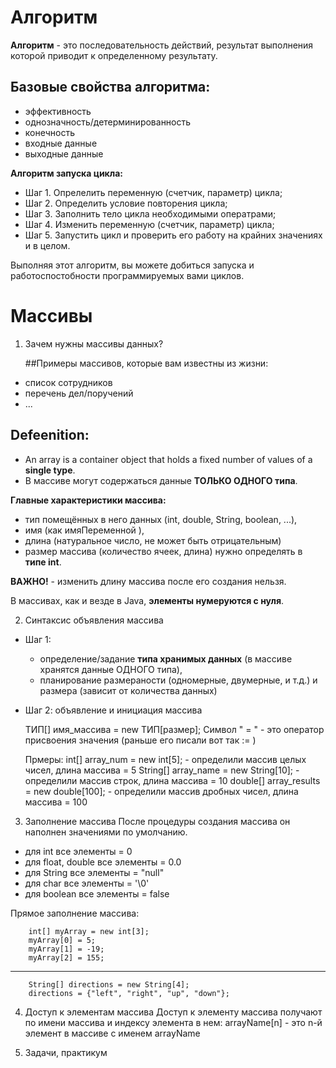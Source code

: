 # Алгоритм

**Алгоритм** - это последовательность действий,
  результат выполнения которой приводит к определенному результату.

## Базовые свойства алгоритма:
- эффективность
- однозначность/детерминированность 
- конечность
- входные данные
- выходные данные

**Алгоритм запуска цикла:**
* Шаг 1. Опрелелить переменную (счетчик, параметр) цикла;
* Шаг 2. Определить условие повторения цикла;
* Шаг 3. Заполнить тело цикла необходимыми оператрами;
* Шаг 4. Изменить переменную (счетчик, параметр) цикла;
* Шаг 5. Запустить цикл и проверить его работу на крайних значениях и в целом.

Выполняя этот алгоритм, вы можете добиться запуска и работоспостобности программируемых вами циклов.

# Массивы
1. Зачем нужны массивы данных?

   ##Примеры массивов, которые вам известны из жизни:
- список сотрудников
- перечень дел/поручений
- ...

## Defeenition:
* An array is a container object that holds a fixed number of values of a **single type**.
* В массиве могут содержаться данные **ТОЛЬКО ОДНОГО типа**.

**Главные характеристики массива:**
- тип помещённых в него данных (int, double, String, boolean, ...),
- имя (как имяПеременной ),
- длина (натуральное число, не может быть отрицательным)
- размер массива (количество ячеек, длина) нужно определять в **типе int**.

**ВАЖНО!** - изменить длину массива после его создания нельзя.

В массивах, как и везде в Java, **элементы нумеруются с нуля**.

2. Синтаксис объявления массива
- Шаг 1:
    - определение/задание **типа хранимых данных** (в массиве хранятся данные ОДНОГО типа),
    - планирование размераности (одномерные, двумерные, и т.д.) и размера (зависит от количества данных)
- Шаг 2: объявление и инициация массива

  ТИП[] имя_массива = new ТИП[размер];
  Символ " = " - это оператор присвоения значения (раньше его писали вот так := )

  Прмеры:
  int[] array_num = new int[5]; - определили массив целых чисел, длина массива = 5
  String[] array_name = new String[10]; - определили массив строк, длина массива = 10
  double[] array_results = new double[100]; - определили массив дробных чисел, длина массива = 100

3. Заполнение массива
 После процедуры создания массива он наполнен значениями по умолчанию.
- для int все элементы = 0
- для float, double все элементы = 0.0
- для String все элементы = "null"
- для char все элементы = '\0'
- для boolean все элементы = false

Прямое заполнение массива:

		int[] myArray = new int[3]; 
		myArray[0] = 5;
		myArray[1] = -19;
		myArray[2] = 155;
__________________

        String[] directions = new String[4];
        directions = {"left", "right", "up", "down"};


4. Доступ к элементам массива
   Доступ к элементу массива получают по имени массива и индексу элемента в нем:
   arrayName[n] - это n-й элемент в массиве с именем arrayName

5. Задачи, практикум

